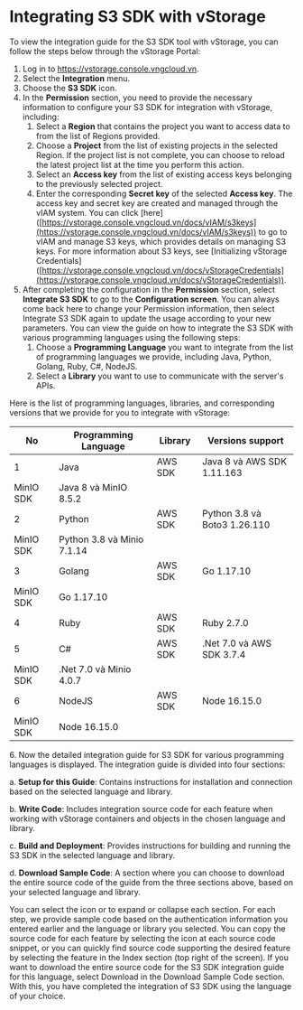 # Integrating S3 SDK with vStorage

To view the integration guide for the S3 SDK tool with vStorage, you can follow the steps below through the vStorage Portal:

1. Log in to https://vstorage.console.vngcloud.vn.
2. Select the **Integration** menu.
3. Choose the **S3 SDK** icon.
4. In the **Permission** section, you need to provide the necessary information to configure your S3 SDK for integration with vStorage, including:
   1. Select a **Region** that contains the project you want to access data to from the list of Regions provided.
   2. Choose a **Project** from the list of existing projects in the selected Region. If the project list is not complete, you can choose to reload the latest project list at the time you perform this action.
   3. Select an **Access key** from the list of existing access keys belonging to the previously selected project.
   4. Enter the corresponding **Secret key** of the selected **Access key**. The access key and secret key are created and managed through the vIAM system. You can click \[here]\([https://vstorage.console.vngcloud.vn/docs/vIAM/s3keys](https://vstorage.console.vngcloud.vn/docs/vIAM/s3keys)) to go to vIAM and manage S3 keys, which provides details on managing S3 keys. For more information about S3 keys, see \[Initializing vStorage Credentials]\([https://vstorage.console.vngcloud.vn/docs/vStorageCredentials](https://vstorage.console.vngcloud.vn/docs/vStorageCredentials)).
5. After completing the configuration in the **Permission** section, select **Integrate S3 SDK** to go to the **Configuration screen**. You can always come back here to change your Permission information, then select Integrate S3 SDK again to update the usage according to your new parameters. You can view the guide on how to integrate the S3 SDK with various programming languages using the following steps:
   1. Choose a **Programming Language** you want to integrate from the list of programming languages we provide, including Java, Python, Golang, Ruby, C#, NodeJS.
   2. Select a **Library** you want to use to communicate with the server's APIs.

Here is the list of programming languages, libraries, and corresponding versions that we provide for you to integrate with vStorage:

| No        | Programming Language        | Library | Versions support              |
| --------- | --------------------------- | ------- | ----------------------------- |
| 1         | Java                        | AWS SDK | Java 8 và AWS SDK 1.11.163    |
| MinIO SDK | Java 8 và MinIO 8.5.2       |         |                               |
| 2         | Python                      | AWS SDK | Python 3.8 và Boto3 1.26.110  |
| MinIO SDK | Python 3.8 và Minio 7.1.14  |         |                               |
| 3         | Golang                      | AWS SDK | Go 1.17.10                    |
| MinIO SDK | Go 1.17.10                  |         |                               |
| 4         | Ruby                        | AWS SDK | Ruby 2.7.0                    |
| 5         | C#                          | AWS SDK | .Net 7.0 và AWS SDK 3.7.4     |
| MinIO SDK | .Net 7.0 và Minio 4.0.7     |         |                               |
| 6         | NodeJS                      | AWS SDK | Node 16.15.0                  |
| MinIO SDK | Node 16.15.0                |         |                               |

6\. Now the detailed integration guide for S3 SDK for various programming languages is displayed. The integration guide is divided into four sections:

a. **Setup for this Guide**: Contains instructions for installation and connection based on the selected language and library.

b. **Write Code**: Includes integration source code for each feature when working with vStorage containers and objects in the chosen language and library.

c. **Build and Deployment**: Provides instructions for building and running the S3 SDK in the selected language and library.

d. **Download Sample Code**: A section where you can choose to download the entire source code of the guide from the three sections above, based on your selected language and library.

You can select the icon or to expand or collapse each section. For each step, we provide sample code based on the authentication information you entered earlier and the language or library you selected. You can copy the source code for each feature by selecting the icon at each source code snippet, or you can quickly find source code supporting the desired feature by selecting the feature in the Index section (top right of the screen). If you want to download the entire source code for the S3 SDK integration guide for this language, select Download in the Download Sample Code section. With this, you have completed the integration of S3 SDK using the language of your choice.
